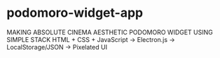# podomoro-widget-app

MAKING ABSOLUTE CINEMA AESTHETIC PODOMORO WIDGET USING SIMPLE STACK
HTML + CSS + JavaScript → Electron.js → LocalStorage/JSON → Pixelated UI
